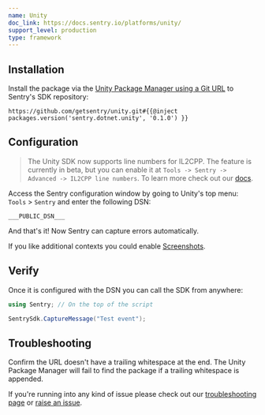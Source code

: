 ```yaml
---
name: Unity
doc_link: https://docs.sentry.io/platforms/unity/
support_level: production
type: framework
---
```


<!-- * * * * * * * * * * * *  * * * * * * * ATTENTION * * * * * * * * * * * * * * * * * * * * * * * *
*                          UPDATES WILL NO LONGER BE REFLECTED IN SENTRY                            *
*                                                                                                   *
* We've successfully migrated all "getting started/wizard" documents to the main Sentry repository, *
* where you can find them in the folder named "gettingStartedDocs" ->                               *
* https://github.com/getsentry/sentry/tree/master/static/app/gettingStartedDocs.                    *
*                                                                                                   *
* Find more details about the project in the concluded Epic ->                                      *
* https://github.com/getsentry/sentry/issues/48144                                                  *
*                                                                                                   *
* This document is planned to be removed in the future. However, it has not been removed yet,       *
* primarily because self-hosted users depend on it to access instructions for setting up their      *
* platform. We need to come up with a solution before removing these docs.                          *
* * * * * * * * * * * *  * * * * * * * ATTENTION * * * * * * * * * * * * * * * * * * * * * * * * * -->

## Installation

Install the package via the [Unity Package Manager using a Git URL](https://docs.unity3d.com/Manual/upm-ui-giturl.html) to Sentry's SDK repository:

```
https://github.com/getsentry/unity.git#{{@inject packages.version('sentry.dotnet.unity', '0.1.0') }}
```

## Configuration

> The Unity SDK now supports line numbers for IL2CPP. The feature is currently in beta, but you can enable it at `Tools -> Sentry -> Advanced -> IL2CPP line numbers`. To learn more check out our [docs](https://docs.sentry.io/platforms/unity/configuration/il2cpp/).

Access the Sentry configuration window by going to Unity's top menu: `Tools` > `Sentry` and enter the following DSN:

```
___PUBLIC_DSN___
```

And that's it! Now Sentry can capture errors automatically.

If you like additional contexts you could enable [Screenshots](https://docs.sentry.io/platforms/unity/enriching-events/screenshots/).

## Verify

Once it is configured with the DSN you can call the SDK from anywhere:

```csharp
using Sentry; // On the top of the script

SentrySdk.CaptureMessage("Test event");
```

## Troubleshooting

Confirm the URL doesn't have a trailing whitespace at the end. The Unity Package Manager will fail to find the package if a trailing whitespace is appended.

If you're running into any kind of issue please check out our [troubleshooting page](https://docs.sentry.io/platforms/unity/troubleshooting/) or [raise an issue](https://github.com/getsentry/sentry-unity/issues/new?assignees=&labels=Platform%3A+Unity%2CType%3A+Bug&template=bug.md).
